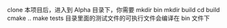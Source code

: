 clone 本项目后，进入到 Alpha 目录下，你需要
mkdir bin
mkdir build
cd build
cmake ..
make
tests 目录里面的测试文件的可执行文件会编译在 bin 文件下
